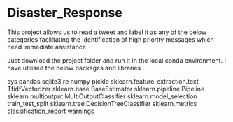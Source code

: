 # Disaster_Response

This project allows us to read a tweet and label it as any of the below categories facilitating the identification of high priority messages which need immediate assistance

Just download the project folder and run it in the local conda environment. 
I have utilised the below packages and libraries

sys
pandas
sqlite3
re 
numpy
pickle
sklearn.feature_extraction.text TfidfVectorizer
sklearn.base BaseEstimator
sklearn.pipeline Pipeline
sklearn.multioutput MultiOutputClassifier
sklearn.model_selection train_test_split
sklearn.tree DecisionTreeClassifier
sklearn.metrics classification_report
warnings
